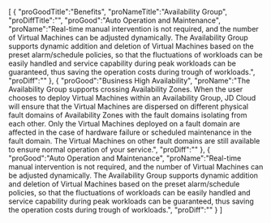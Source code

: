 [
	{
		"proGoodTitle":"Benefits",
		"proNameTitle":"Availability Group",
		"proDiffTitle":"",
		"proGood":"Auto Operation and Maintenance",
		"proName":"Real-time manual intervention is not required, and the number of Virtual Machines can be adjusted dynamically. The Availability Group supports dynamic addition and deletion of Virtual Machines based on the preset alarm/schedule policies, so that the fluctuations of workloads can be easily handled and service capability during peak workloads can be guaranteed, thus saving the operation costs during trough of workloads.",
		"proDiff":""
	},
	{
		"proGood":"Business High Availability",
		"proName":"The Availability Group supports crossing Availability Zones. When the user chooses to deploy Virtual Machines within an Availability Group, JD Cloud will ensure that the Virtual Machines are dispersed on different physical fault domains of Availability Zones with the fault domains isolating from each other. Only the Virtual Machines deployed on a fault domain are affected in the case of hardware failure or scheduled maintenance in the fault domain. The Virtual Machines on other fault domains are still available to ensure normal operation of your service.",
		"proDiff":""
	},
	{
		"proGood":"Auto Operation and Maintenance",
		"proName":"Real-time manual intervention is not required, and the number of Virtual Machines can be adjusted dynamically. The Availability Group supports dynamic addition and deletion of Virtual Machines based on the preset alarm/schedule policies, so that the fluctuations of workloads can be easily handled and service capability during peak workloads can be guaranteed, thus saving the operation costs during trough of workloads.",
		"proDiff":""
	}
]